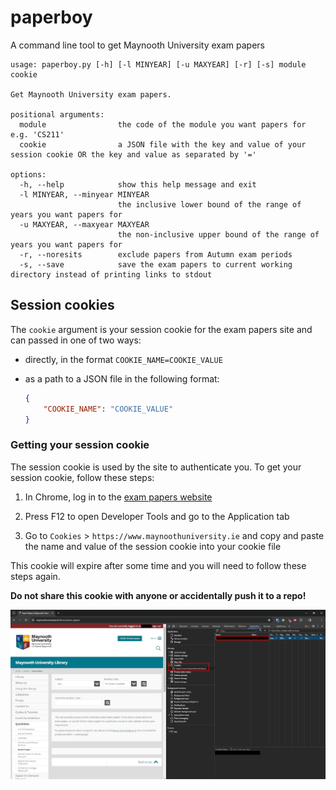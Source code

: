 # paperboy

A command line tool to get Maynooth University exam papers

```
usage: paperboy.py [-h] [-l MINYEAR] [-u MAXYEAR] [-r] [-s] module cookie

Get Maynooth University exam papers.

positional arguments:
  module                the code of the module you want papers for e.g. 'CS211'
  cookie                a JSON file with the key and value of your session cookie OR the key and value as separated by '='

options:
  -h, --help            show this help message and exit
  -l MINYEAR, --minyear MINYEAR
                        the inclusive lower bound of the range of years you want papers for
  -u MAXYEAR, --maxyear MAXYEAR
                        the non-inclusive upper bound of the range of years you want papers for
  -r, --noresits        exclude papers from Autumn exam periods
  -s, --save            save the exam papers to current working directory instead of printing links to stdout
```

## Session cookies

The `cookie` argument is your session cookie for the exam papers site and can passed in one of two ways:

* directly, in the format `COOKIE_NAME=COOKIE_VALUE`

* as a path to a JSON file in the following format:
    ```json
    {
        "COOKIE_NAME": "COOKIE_VALUE"
    }
    ```


### Getting your session cookie

The session cookie is used by the site to authenticate you. To get your session cookie, follow these steps:

1. In Chrome, log in to the 
   [exam papers website](https://www.maynoothuniversity.ie/library/exam-papers)

2. Press F12 to open Developer Tools and go to the Application tab

3. Go to `Cookies` > `https://www.maynoothuniversity.ie` and copy and paste the name and value
   of the session cookie into your cookie file

This cookie will expire after some time and you will need to follow these steps again.

**Do not share this cookie with anyone or accidentally push it to a repo!**

![Chrome Developer Tools screenshot](images/devtools.png)
